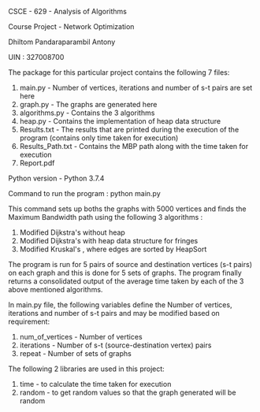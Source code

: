 CSCE - 629 - Analysis of Algorithms

Course Project - Network Optimization

Dhiltom Pandaraparambil Antony

UIN : 327008700


The package for this particular project contains the following 7 files:
1. main.py               - Number of vertices, iterations and number of s-t pairs are set here
2. graph.py              - The graphs are generated here
3. algorithms.py         - Contains the 3 algorithms 
4. heap.py               - Contains the implementation of heap data structure
5. Results.txt           - The results that are printed during the execution of the program (contains only time taken for execution)
6. Results_Path.txt      - Contains the MBP path along with the time taken for execution
7. Report.pdf

Python version - Python 3.7.4

Command to run the program : python main.py

This command sets up boths the graphs with 5000 vertices and finds the Maximum Bandwidth path using the following 3 algorithms :
1) Modified Dijkstra's without heap
2) Modified Dijkstra's with heap data structure for fringes
3) Modified Kruskal's , where edges are sorted by HeapSort

The program is run for 5 pairs of source and destination vertices (s-t pairs) on each graph and this is done for 5 sets of graphs.
The program finally returns a consolidated output of the average time taken by each of the 3 above mentioned algorithms.


In main.py file, the following variables define the Number of vertices, iterations and number of s-t pairs and may be modified based on requirement:
1. num_of_vertices - Number of vertices
2. iterations      - Number of s-t (source-destination vertex) pairs
3. repeat          - Number of sets of graphs
 

The following 2 libraries are used in this project:
1. time      - to calculate the time taken for execution
2. random    - to get random values so that the graph generated will be random 

